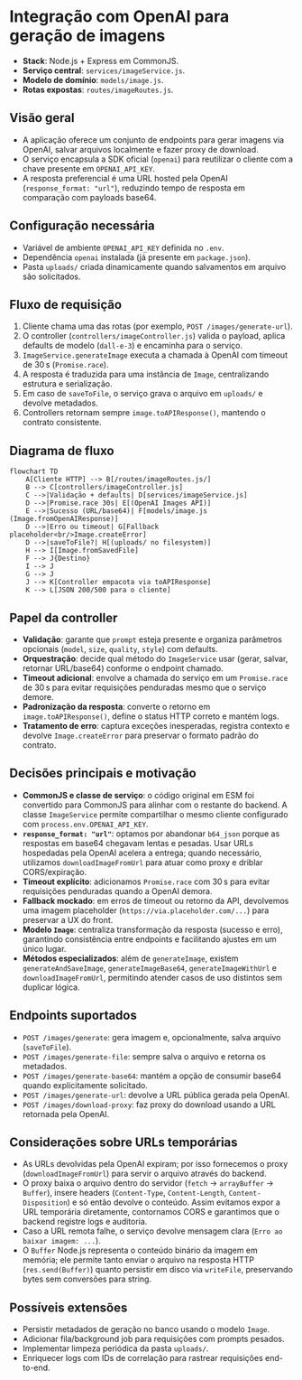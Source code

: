 # Integração com OpenAI para geração de imagens
- **Stack**: Node.js + Express em CommonJS.
- **Serviço central**: `services/imageService.js`.
- **Modelo de domínio**: `models/image.js`.
- **Rotas expostas**: `routes/imageRoutes.js`.

## Visão geral
- A aplicação oferece um conjunto de endpoints para gerar imagens via OpenAI, salvar arquivos localmente e fazer proxy de download.
- O serviço encapsula a SDK oficial (`openai`) para reutilizar o cliente com a chave presente em `OPENAI_API_KEY`.
- A resposta preferencial é uma URL hosted pela OpenAI (`response_format: "url"`), reduzindo tempo de resposta em comparação com payloads base64.

## Configuração necessária
- Variável de ambiente `OPENAI_API_KEY` definida no `.env`.
- Dependência `openai` instalada (já presente em `package.json`).
- Pasta `uploads/` criada dinamicamente quando salvamentos em arquivo são solicitados.

## Fluxo de requisição
1. Cliente chama uma das rotas (por exemplo, `POST /images/generate-url`).
2. O controller (`controllers/imageController.js`) valida o payload, aplica defaults de modelo (`dall-e-3`) e encaminha para o serviço.
3. `ImageService.generateImage` executa a chamada à OpenAI com timeout de 30 s (`Promise.race`).
4. A resposta é traduzida para uma instância de `Image`, centralizando estrutura e serialização.
5. Em caso de `saveToFile`, o serviço grava o arquivo em `uploads/` e devolve metadados.
6. Controllers retornam sempre `image.toAPIResponse()`, mantendo o contrato consistente.

## Diagrama de fluxo
```mermaid
flowchart TD
    A[Cliente HTTP] --> B[/routes/imageRoutes.js/]
    B --> C[controllers/imageController.js]
    C -->|Validação + defaults| D[services/imageService.js]
    D -->|Promise.race 30s| E[(OpenAI Images API)]
    E -->|Sucesso (URL/base64)| F[models/image.js (Image.fromOpenAIResponse)]
    D -->|Erro ou timeout| G[Fallback placeholder<br/>Image.createError]
    D -->|saveToFile?| H[(uploads/ no filesystem)]
    H --> I[Image.fromSavedFile]
    F --> J{Destino}
    I --> J
    G --> J
    J --> K[Controller empacota via toAPIResponse]
    K --> L[JSON 200/500 para o cliente]
```

## Papel da controller
- **Validação**: garante que `prompt` esteja presente e organiza parâmetros opcionais (`model`, `size`, `quality`, `style`) com defaults.
- **Orquestração**: decide qual método do `ImageService` usar (gerar, salvar, retornar URL/base64) conforme o endpoint chamado.
- **Timeout adicional**: envolve a chamada do serviço em um `Promise.race` de 30 s para evitar requisições penduradas mesmo que o serviço demore.
- **Padronização da resposta**: converte o retorno em `image.toAPIResponse()`, define o status HTTP correto e mantém logs.
- **Tratamento de erro**: captura exceções inesperadas, registra contexto e devolve `Image.createError` para preservar o formato padrão do contrato.

## Decisões principais e motivação
- **CommonJS e classe de serviço**: o código original em ESM foi convertido para CommonJS para alinhar com o restante do backend. A classe `ImageService` permite compartilhar o mesmo cliente configurado com `process.env.OPENAI_API_KEY`.
- **`response_format: "url"`**: optamos por abandonar `b64_json` porque as respostas em base64 chegavam lentas e pesadas. Usar URLs hospedadas pela OpenAI acelera a entrega; quando necessário, utilizamos `downloadImageFromUrl` para atuar como proxy e driblar CORS/expiração.
- **Timeout explícito**: adicionamos `Promise.race` com 30 s para evitar requisições penduradas quando a OpenAI demora.
- **Fallback mockado**: em erros de timeout ou retorno da API, devolvemos uma imagem placeholder (`https://via.placeholder.com/...`) para preservar a UX do front.
- **Modelo `Image`**: centraliza transformação da resposta (sucesso e erro), garantindo consistência entre endpoints e facilitando ajustes em um único lugar.
- **Métodos especializados**: além de `generateImage`, existem `generateAndSaveImage`, `generateImageBase64`, `generateImageWithUrl` e `downloadImageFromUrl`, permitindo atender casos de uso distintos sem duplicar lógica.

## Endpoints suportados
- `POST /images/generate`: gera imagem e, opcionalmente, salva arquivo (`saveToFile`).
- `POST /images/generate-file`: sempre salva o arquivo e retorna os metadados.
- `POST /images/generate-base64`: mantém a opção de consumir base64 quando explicitamente solicitado.
- `POST /images/generate-url`: devolve a URL pública gerada pela OpenAI.
- `POST /images/download-proxy`: faz proxy do download usando a URL retornada pela OpenAI.

## Considerações sobre URLs temporárias
- As URLs devolvidas pela OpenAI expiram; por isso fornecemos o proxy (`downloadImageFromUrl`) para servir o arquivo através do backend.
- O proxy baixa o arquivo dentro do servidor (`fetch` → `arrayBuffer` → `Buffer`), insere headers (`Content-Type`, `Content-Length`, `Content-Disposition`) e só então devolve o conteúdo. Assim evitamos expor a URL temporária diretamente, contornamos CORS e garantimos que o backend registre logs e auditoria.
- Caso a URL remota falhe, o serviço devolve mensagem clara (`Erro ao baixar imagem: ...`).
- O `Buffer` Node.js representa o conteúdo binário da imagem em memória; ele permite tanto enviar o arquivo na resposta HTTP (`res.send(Buffer)`) quanto persistir em disco via `writeFile`, preservando bytes sem conversões para string.

## Possíveis extensões
- Persistir metadados de geração no banco usando o modelo `Image`.
- Adicionar fila/background job para requisições com prompts pesados.
- Implementar limpeza periódica da pasta `uploads/`.
- Enriquecer logs com IDs de correlação para rastrear requisições end-to-end.
